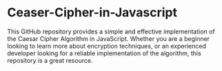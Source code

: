 # Ceaser-Cipher-in-Javascript
This GitHub repository provides a simple and effective implementation of the Caesar Cipher Algorithm in JavaScript. Whether you are a beginner looking to learn more about encryption techniques, or an experienced developer looking for a reliable implementation of the algorithm, this repository is a great resource.
